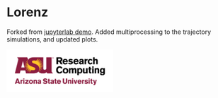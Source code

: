 Lorenz
======

Forked from [jupyterlab demo][0]. Added multiprocessing to the
trajectory simulations, and updated plots.




<img 
  src="https://github.com/ASU-KE/rc-assets/blob/main/logos/ASURC_color_600.png?raw=true" 
  width="240" >


[0]: https://github.com/jupyterlab/jupyterlab-demo
